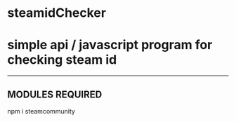 # steamidChecker
<h1>simple api / javascript program for checking steam id</h1>
<hr>
<h2>MODULES REQUIRED</h2>

npm i steamcommunity
